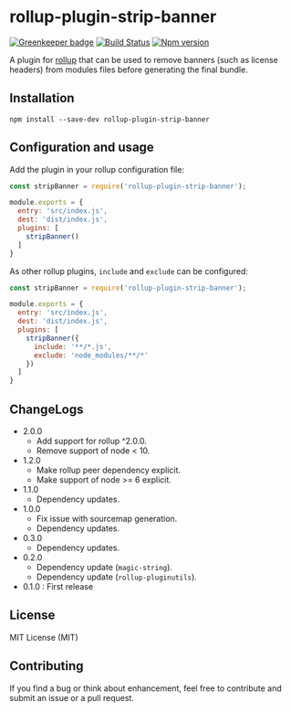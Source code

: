 # rollup-plugin-strip-banner

[![Greenkeeper badge](https://badges.greenkeeper.io/mjeanroy/rollup-plugin-strip-banner.svg)](https://greenkeeper.io/)
[![Build Status](https://travis-ci.org/mjeanroy/rollup-plugin-strip-banner.svg?branch=master)](https://travis-ci.org/mjeanroy/rollup-plugin-strip-banner)
[![Npm version](https://badge.fury.io/js/rollup-plugin-strip-banner.svg)](https://badge.fury.io/js/rollup-plugin-strip-banner)

A plugin for [rollup](http://rollupjs.org) that can be used to remove banners (such as license
headers) from modules files before generating the final bundle.

## Installation

```npm install --save-dev rollup-plugin-strip-banner```

## Configuration and usage

Add the plugin in your rollup configuration file:

```js
const stripBanner = require('rollup-plugin-strip-banner');

module.exports = {
  entry: 'src/index.js',
  dest: 'dist/index.js',
  plugins: [
    stripBanner()
  ]
}
```

As other rollup plugins, `include` and `exclude` can be configured:

```js
const stripBanner = require('rollup-plugin-strip-banner');

module.exports = {
  entry: 'src/index.js',
  dest: 'dist/index.js',
  plugins: [
    stripBanner({
      include: '**/*.js',
      exclude: 'node_modules/**/*'
    })
  ]
}
```

## ChangeLogs

- 2.0.0
  - Add support for rollup ^2.0.0.
  - Remove support of node < 10.
- 1.2.0
  - Make rollup peer dependency explicit.
  - Make support of node >= 6 explicit.
- 1.1.0
  - Dependency updates.
- 1.0.0
  - Fix issue with sourcemap generation.
  - Dependency updates.
- 0.3.0
  - Dependency updates.
- 0.2.0
  - Dependency update (`magic-string`).
  - Dependency update (`rollup-pluginutils`).
- 0.1.0 : First release

## License

MIT License (MIT)

## Contributing

If you find a bug or think about enhancement, feel free to contribute and submit an issue or a pull request.
